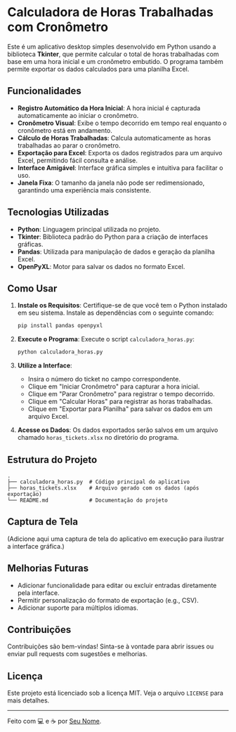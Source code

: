 # Calculadora de Horas Trabalhadas com Cronômetro

Este é um aplicativo desktop simples desenvolvido em Python usando a biblioteca **Tkinter**, que permite calcular o total de horas trabalhadas com base em uma hora inicial e um cronômetro embutido. O programa também permite exportar os dados calculados para uma planilha Excel.

## Funcionalidades

- **Registro Automático da Hora Inicial**: A hora inicial é capturada automaticamente ao iniciar o cronômetro.
- **Cronômetro Visual**: Exibe o tempo decorrido em tempo real enquanto o cronômetro está em andamento.
- **Cálculo de Horas Trabalhadas**: Calcula automaticamente as horas trabalhadas ao parar o cronômetro.
- **Exportação para Excel**: Exporta os dados registrados para um arquivo Excel, permitindo fácil consulta e análise.
- **Interface Amigável**: Interface gráfica simples e intuitiva para facilitar o uso.
- **Janela Fixa**: O tamanho da janela não pode ser redimensionado, garantindo uma experiência mais consistente.

## Tecnologias Utilizadas

- **Python**: Linguagem principal utilizada no projeto.
- **Tkinter**: Biblioteca padrão do Python para a criação de interfaces gráficas.
- **Pandas**: Utilizada para manipulação de dados e geração da planilha Excel.
- **OpenPyXL**: Motor para salvar os dados no formato Excel.

## Como Usar

1. **Instale os Requisitos**:
   Certifique-se de que você tem o Python instalado em seu sistema. Instale as dependências com o seguinte comando:
   ```bash
   pip install pandas openpyxl
   ```

2. **Execute o Programa**:
   Execute o script `calculadora_horas.py`:
   ```bash
   python calculadora_horas.py
   ```

3. **Utilize a Interface**:
   - Insira o número do ticket no campo correspondente.
   - Clique em "Iniciar Cronômetro" para capturar a hora inicial.
   - Clique em "Parar Cronômetro" para registrar o tempo decorrido.
   - Clique em "Calcular Horas" para registrar as horas trabalhadas.
   - Clique em "Exportar para Planilha" para salvar os dados em um arquivo Excel.

4. **Acesse os Dados**:
   Os dados exportados serão salvos em um arquivo chamado `horas_tickets.xlsx` no diretório do programa.

## Estrutura do Projeto

```
.
├── calculadora_horas.py  # Código principal do aplicativo
├── horas_tickets.xlsx    # Arquivo gerado com os dados (após exportação)
└── README.md             # Documentação do projeto
```

## Captura de Tela

(Adicione aqui uma captura de tela do aplicativo em execução para ilustrar a interface gráfica.)

## Melhorias Futuras

- Adicionar funcionalidade para editar ou excluir entradas diretamente pela interface.
- Permitir personalização do formato de exportação (e.g., CSV).
- Adicionar suporte para múltiplos idiomas.

## Contribuições

Contribuições são bem-vindas! Sinta-se à vontade para abrir issues ou enviar pull requests com sugestões e melhorias.

## Licença

Este projeto está licenciado sob a licença MIT. Veja o arquivo `LICENSE` para mais detalhes.

---

Feito com 💻 e ☕ por [Seu Nome](https://github.com/seuusuario).

